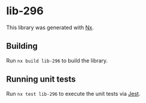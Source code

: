 # lib-296

This library was generated with [Nx](https://nx.dev).

## Building

Run `nx build lib-296` to build the library.

## Running unit tests

Run `nx test lib-296` to execute the unit tests via [Jest](https://jestjs.io).
